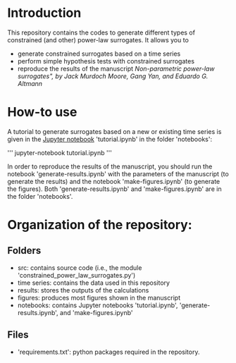 # Introduction
This repository contains the codes to generate different types of constrained (and other) power-law surrogates. It allows you to

- generate constrained surrogates based on a time series
- perform simple hypothesis tests with constrained surrogates
- reproduce the results of the manuscript *Non-parametric power-law surrogates", by Jack Murdoch Moore, Gang Yan, and Eduardo G. Altmann*


# How-to use


A tutorial to generate surrogates based on a new or existing time series is given in the [Jupyter notebook](https://jupyter.org/) 'tutorial.ipynb' in the folder 'notebooks':

'''
jupyter-notebook tutorial.ipynb
'''

In order to reproduce the results of the manuscript, you should run the notebook 'generate-results.ipynb' with the parameters of the manuscript (to generate the results) and the notebook 'make-figures.ipynb' (to generate the figures). Both 'generate-results.ipynb' and 'make-figures.ipynb' are in the folder 'notebooks'.


# Organization of the repository:

## Folders

- src: contains source code (i.e., the module 'constrained_power_law_surrogates.py')
- time series: contains the data used in this repository
- results: stores the outputs of the calculations
- figures: produces most figures shown in the manuscript
- notebooks: contains Jupyter notebooks 'tutorial.ipynb', 'generate-results.ipynb', and 'make-figures.ipynb'

## Files

- 'requirements.txt': python packages required in the repository.
